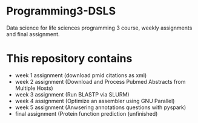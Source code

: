 # Programming3-DSLS
Data science for life sciences programming 3 course, weekly assignments and final assignment.

# This repository contains

- week 1 assignment (download pmid citations as xml)
- week 2 assignment (Download and Process Pubmed Abstracts from Multiple Hosts)
- week 3 assignment (Run BLASTP via SLURM)
- week 4 assignment (Optimize an assembler using GNU Parallel)
- week 5 assignment (Anwsering annotations questions with pyspark)
- final assignment (Protein function prediction (unfinished)

